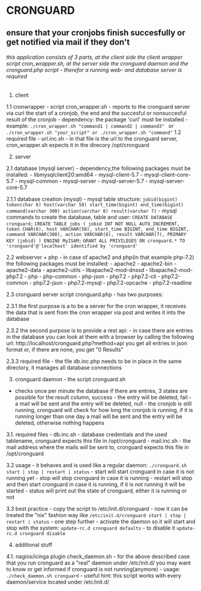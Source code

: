 # CRONGUARD
## ensure that your cronjobs finish succesfully or get notified via mail if they don't
###### this application consists of 3 parts, at the client side the client wrapper script cron_wrapper.sh, at the server side the cronguard daemon   and the cronguard.php script - therefor a running web- and database server is required 

1. client

  1.1 cronwrapper
    - script cron_wrapper.sh
    - reports to the cronguard server via curl the start of a cronjob, the end and the succesful or nonsuccesful result of the cronjob
    - dependency: the package 'curl' must be installed
    - example: 
    ```
     ./cron_wrapper.sh "command1 | command2 | command3" 
     ```
or 
     ```
     ./cron_wrapper.sh "your_script" or ./cron_wrapper.sh "command"
     ```
  1.2 required file
    - url.inc.sh - in that file is the url to the cronguard server, cron_wrapper.sh expects it in the direcory /opt/cronguard

2. server

  2.1 database (mysql server)
    - dependency,the following packages must be installed:
      - libmysqlclient20:amd64
      - mysql-client-5.7
      - mysql-client-core-5.7
      - mysql-common
      - mysql-server
      - mysql-server-5.7
      - mysql-server-core-5.7
    
  2.1.1 database creation (mysql)
    - mysql table structure:
    ```
    jobid(bigint)
    token(char 6)
    host(varchar 50)
    start_time(bigint)
    end_time(bigint)
    command(varchar 300)
    action(varchar 8)
    result(varchar 7)
    ```
    - mysql commands to create the database, table and user:
    ```
    CREATE DATABASE cronguard;
    ```
    ```
    CREATE TABLE jobs ( jobid INT NOT NULL AUTO_INCREMENT, token CHAR(6), host VARCHAR(50), start_time BIGINT, end_time BIGINT,                   command VARCHAR(300), action VARCHAR(8), result VARCHAR(7), PRIMARY KEY (jobid) ) ENGINE MyISAM;
    ```
    ```
    GRANT ALL PRIVILEGES ON cronguard.* TO 'cronguard'@'localhost' identified by 'cronguard'
    ```

  2.2 webserver + php
    - in case of apache2 and php(in that example php-7.2) the following packages must be installed:
      - apache2
      - apache2-bin
      - apache2-data
      - apache2-utils
      - libapache2-mod-dnssd
      - libapache2-mod-php7.2
      - php
      - php-common
      - php-json
      - php7.2
      - php7.2-cli
      - php7.2-common
      - php7.2-json
      - php7.2-mysql
      - php7.2-opcache
      - php7.2-readline
        
  2.3 cronguard server script cronguard.php - has two purposes:
    
   2.3.1 the first purpose is a to be a server for the cron wrapper, it receives the data that is sent from the cron wrapper via post and writes it into the database
    
   2.3.2 the second purpose is to provide a rest api:
     - in case there are entries in the database you can look at them with a browser by calling the following url: http://localhost/cronguard.php?method=api you get all entries in json format or, if there are none, you get "0 Results"
    
   2.3.3 required file
     - the file db.inc.php needs to be in place in the same directory, it manages all database connections

3. cronguard daemon - the script cronguard.sh
  - checks once per minute the database if there are entries, 3 states are possible for the result column, success - the entry will be deleted, fail - a mail will be sent and the entry will be deleted, null - the cronjob is still running, cronguard will check for how long the cronjob is running, if it is running longer than one day a mail will be sent and the entry will be deleted, otherwise nothing happens
 
  3.1. required files
    - db.inc.sh - database credentials and the used tablename, cronguard expects this file in /opt/cronguard
    - mail.inc.sh - the mail address where the mails will be sent to, cronguard expects this file in /opt/cronguard

  3.2 usage 
    - it behaves and is used like a regular daemon: 
    ```
    ./cronguard.sh start | stop | restart | status
    ```
    - start will start cronguard in case it is not running yet
    - stop will stop cronguard in case it is running
    - restart will stop and then start cronguard in case it is running, if it is not running it will be started
    - status will print out the state of cronguard, either it is running or not

  3.3 best practice
    - copy the script to /etc/init.d/cronguard - now it can be treated the "nix" fashion way like                               ```
    /etc/init.d/cronguard start | stop | restart | status
    ```
    - one step further - activate the daemon so it will start and stop with the system:
    ```
    update-rc.d cronguard defaults
    ```
    - to disable it
    ```
    update-rc.d cronguard disable
    ```

4. additional stuff

  4.1. nagios/icinga plugin check_daemon.sh
    - for the above described case that you run cronguard as a "real" daemon under /etc/init.d/ you may want to know or get informed if cronguard is not running(anymore) 
    - usage:
    ```./check_daemon.sh cronguard```
    - useful hint: this script works with every daemon/service located under /etc/init.d/
